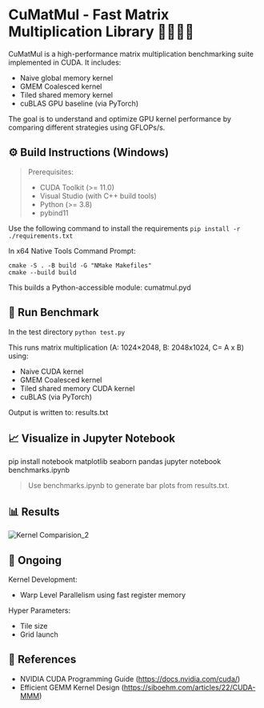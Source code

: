 # CuMatMul - Fast Matrix Multiplication Library 🔢❌➕🔢
CuMatMul is a high-performance matrix multiplication benchmarking suite implemented in CUDA. It includes:

- Naive global memory kernel
- GMEM Coalesced kernel
- Tiled shared memory kernel
- cuBLAS GPU baseline (via PyTorch)

The goal is to understand and optimize GPU kernel performance by comparing different strategies using GFLOPs/s.

## ⚙️ Build Instructions (Windows)
> Prerequisites:
> - CUDA Toolkit (>= 11.0)
> - Visual Studio (with C++ build tools)
> - Python (>= 3.8)
> - pybind11

Use the following command to install the requirements ```pip install -r ./requirements.txt```

In x64 Native Tools Command Prompt:
```
cmake -S . -B build -G "NMake Makefiles"
cmake --build build
```

This builds a Python-accessible module: cumatmul.pyd

## 🧪 Run Benchmark
In the test directory
```python test.py```

This runs matrix multiplication (A: 1024×2048, B: 2048x1024, C= A x B) using:
- Naive CUDA kernel
- GMEM Coalesced kernel
- Tiled shared memory CUDA kernel
- cuBLAS (via PyTorch)

Output is written to:
results.txt

## 📈 Visualize in Jupyter Notebook

pip install notebook matplotlib seaborn pandas
jupyter notebook benchmarks.ipynb

> Use benchmarks.ipynb to generate bar plots from results.txt.

## 📊 Results
![Kernel Comparision_2](https://github.com/user-attachments/assets/787a8b40-eb67-4bfd-84cd-7a0ef217652e)


## 🔁 Ongoing
Kernel Development:
- Warp Level Parallelism using fast register memory

Hyper Parameters:
- Tile size
- Grid launch

## 🙌 References
- NVIDIA CUDA Programming Guide (https://docs.nvidia.com/cuda/)
- Efficient GEMM Kernel Design (https://siboehm.com/articles/22/CUDA-MMM)

